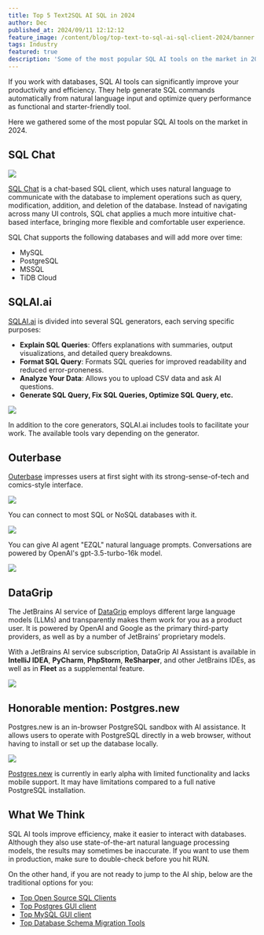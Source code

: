 ```yaml
---
title: Top 5 Text2SQL AI SQL in 2024
author: Dec
published_at: 2024/09/11 12:12:12
feature_image: /content/blog/top-text-to-sql-ai-sql-client-2024/banner.webp
tags: Industry
featured: true
description: 'Some of the most popular SQL AI tools on the market in 2024.'
---
```


If you work with databases, SQL AI tools can significantly improve your productivity and efficiency. They help generate SQL commands automatically from natural language input and optimize query performance as functional and starter-friendly tool.

Here we gathered some of the most popular SQL AI tools on the market in 2024.

## SQL Chat

![](/content/blog/top-text-to-sql-ai-sql-client-2024/sqlchat.webp)

[SQL Chat](https://www.sqlchat.ai/) is a chat-based SQL client, which uses natural language to communicate with the database to implement operations such as query, modification, addition, and deletion of the database. Instead of navigating across many UI controls, SQL chat applies a much more intuitive chat-based interface, bringing more flexible and comfortable user experience.

SQL Chat supports the following databases and will add more over time:

- MySQL
- PostgreSQL
- MSSQL
- TiDB Cloud

## SQLAI.ai

[SQLAI.ai](https://www.sqlai.ai/) is divided into several SQL generators, each serving specific purposes:
 
- **Explain SQL Queries**: Offers explanations with summaries, output visualizations, and detailed query breakdowns.
- **Format SQL Query**: Formats SQL queries for improved readability and reduced error-proneness.
- **Analyze Your Data**: Allows you to upload CSV data and ask AI questions.
- **Generate SQL Query, Fix SQL Queries, Optimize SQL Query, etc.**

![](/content/blog/top-text-to-sql-ai-sql-client-2024/sqlai.webp)

In addition to the core generators, SQLAI.ai includes tools to facilitate your work. The available tools vary depending on the generator.

## Outerbase

[Outerbase](https://www.outerbase.com/) impresses users at first sight with its strong-sense-of-tech and comics-style interface. 

![](/content/blog/top-text-to-sql-ai-sql-client-2024/outerbase.webp)

You can connect to most SQL or NoSQL databases with it.

![](/content/blog/top-text-to-sql-ai-sql-client-2024/outerbase-database.webp)

You can give AI agent "EZQL" natural language prompts. Conversations are powered by OpenAI's gpt-3.5-turbo-16k model.

![](/content/blog/top-text-to-sql-ai-sql-client-2024/outerbaseai.webp)

## DataGrip

The JetBrains AI service of [DataGrip](https://www.jetbrains.com/datagrip/) employs different large language models (LLMs) and transparently makes them work for you as a product user. It is powered by OpenAI and Google as the primary third-party providers, as well as by a number of JetBrains’ proprietary models.

With a JetBrains AI service subscription, DataGrip AI Assistant is available in **IntelliJ IDEA**, **PyCharm**, **PhpStorm**, **ReSharper**, and other JetBrains IDEs, as well as in **Fleet** as a supplemental feature.

![](/content/blog/top-text-to-sql-ai-sql-client-2024/datagrip.webp)

## Honorable mention: Postgres.new

Postgres.new is an in-browser PostgreSQL sandbox with AI assistance. It allows users to operate with PostgreSQL directly in a web browser, without having to install or set up the database locally.

![](/content/blog/top-text-to-sql-ai-sql-client-2024/postgresnew.webp)

[Postgres.new](https://postgres.new/) is currently in early alpha with limited functionality and lacks mobile support. It may have limitations compared to a full native PostgreSQL installation.

## What We Think

SQL AI tools improve efficiency, make it easier to interact with databases. Although they also use state-of-the-art natural language processing models, the results may sometimes be inaccurate. If you want to use them in production, make sure to double-check before you hit RUN.

On the other hand, if you are not ready to jump to the AI ship, below are the traditional options for you:

- [Top Open Source SQL Clients](/blog/top-open-source-sql-clients)
- [Top Postgres GUI client](/blog/top-postgres-gui-client)
- [Top MySQL GUI client](/blog/top-mysql-gui-client)
- [Top Database Schema Migration Tools](/blog/top-database-schema-change-tool-evolution)